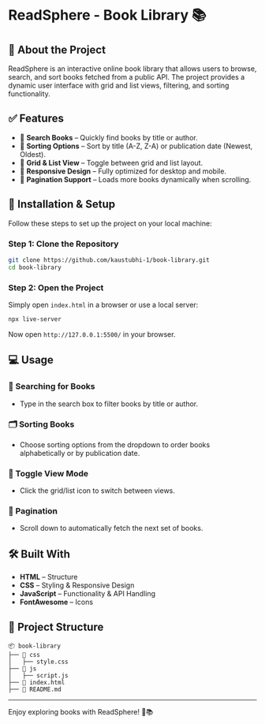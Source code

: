 # ReadSphere - Book Library 📚

## 🚀 About the Project
ReadSphere is an interactive online book library that allows users to browse, search, and sort books fetched from a public API. The project provides a dynamic user interface with grid and list views, filtering, and sorting functionality.

## ✅ Features
- 🔎 **Search Books** – Quickly find books by title or author.
- 📑 **Sorting Options** – Sort by title (A-Z, Z-A) or publication date (Newest, Oldest).
- 📏 **Grid & List View** – Toggle between grid and list layout.
- 🎨 **Responsive Design** – Fully optimized for desktop and mobile.
- 📜 **Pagination Support** – Loads more books dynamically when scrolling.

## 🔧 Installation & Setup
Follow these steps to set up the project on your local machine:

### Step 1: Clone the Repository
```sh
git clone https://github.com/kaustubhi-1/book-library.git
cd book-library
```

### Step 2: Open the Project
Simply open `index.html` in a browser or use a local server:
```sh
npx live-server
```
Now open `http://127.0.0.1:5500/` in your browser.

## 💻 Usage
### 📝 Searching for Books
- Type in the search box to filter books by title or author.

### 🗂️ Sorting Books
- Choose sorting options from the dropdown to order books alphabetically or by publication date.

### 🔄 Toggle View Mode
- Click the grid/list icon to switch between views.

### 📜 Pagination
- Scroll down to automatically fetch the next set of books.

## 🛠️ Built With
- **HTML** – Structure
- **CSS** – Styling & Responsive Design
- **JavaScript** – Functionality & API Handling
- **FontAwesome** – Icons

## 📂 Project Structure
```
📦 book-library
├── 📂 css
│   ├── style.css
├── 📂 js
│   ├── script.js
├── 📜 index.html
├── 📜 README.md
```

---
Enjoy exploring books with ReadSphere! 🚀📚
